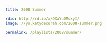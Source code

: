 ```yaml
---
title: 2008 Summer

rdio: http://rd.io/x/QXaYuDMoxyI/
image: //yo.katydecorah.com/2008-summer.png

permalink: /playlists/2008/summer/
---
```

